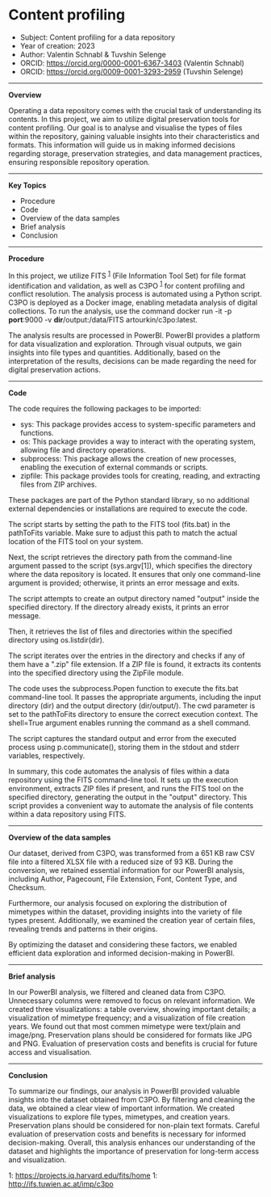 # Content profiling

+ Subject: Content profiling for a data repository
+ Year of creation: 2023
+ Author: Valentin Schnabl & Tuvshin Selenge
+ ORCID: https://orcid.org/0000-0001-6367-3403 (Valentin Schnabl)
+ ORCID: https://orcid.org/0009-0001-3293-2959 (Tuvshin Selenge)

---
**Overview**

Operating a data repository comes with the crucial task of understanding its contents. In this project, we aim to utilize digital preservation tools for content profiling. 
Our goal is to analyse and visualise the types of files within the repository, gaining valuable insights into their characteristics and formats. This information will guide us in making informed decisions regarding storage, preservation strategies, and data management practices, ensuring responsible repository operation.

---

**Key Topics**

- Procedure
- Code
- Overview of the data samples
- Brief analysis
- Conclusion
--- 

**Procedure**

In this project, we utilize FITS <sup>[1](#fits)</sup> (File Information Tool Set) for file format identification and validation, as well as C3PO <sup>[1](#c3po)</sup> for content profiling and conflict resolution. The analysis process is automated using a Python script. C3PO is deployed as a Docker image, enabling metadata analysis of digital collections. To run the analysis, use the command docker run -it -p **port**:9000 -v **dir**/output:/data/FITS artourkin/c3po:latest.

The analysis results are processed in PowerBI. PowerBI provides a platform for data visualization and exploration. Through visual outputs, we gain insights into file types and quantities. Additionally, based on the interpretation of the results, decisions can be made regarding the need for digital preservation actions.

---

**Code**

The code requires the following packages to be imported:

- sys: This package provides access to system-specific parameters and functions.
- os: This package provides a way to interact with the operating system, allowing file and directory operations.
- subprocess: This package allows the creation of new processes, enabling the execution of external commands or scripts.
- zipfile: This package provides tools for creating, reading, and extracting files from ZIP archives.

These packages are part of the Python standard library, so no additional external dependencies or installations are required to execute the code.

The script starts by setting the path to the FITS tool (fits.bat) in the pathToFits variable. Make sure to adjust this path to match the actual location of the FITS tool on your system.

Next, the script retrieves the directory path from the command-line argument passed to the script (sys.argv[1]), which specifies the directory where the data repository is located. It ensures that only one command-line argument is provided; otherwise, it prints an error message and exits.

The script attempts to create an output directory named "output" inside the specified directory. If the directory already exists, it prints an error message.

Then, it retrieves the list of files and directories within the specified directory using os.listdir(dir).

The script iterates over the entries in the directory and checks if any of them have a ".zip" file extension. If a ZIP file is found, it extracts its contents into the specified directory using the ZipFile module.

The code uses the subprocess.Popen function to execute the fits.bat command-line tool. It passes the appropriate arguments, including the input directory (dir) and the output directory (dir/output/). The cwd parameter is set to the pathToFits directory to ensure the correct execution context. The shell=True argument enables running the command as a shell command.

The script captures the standard output and error from the executed process using p.communicate(), storing them in the stdout and stderr variables, respectively.

In summary, this code automates the analysis of files within a data repository using the FITS command-line tool. It sets up the execution environment, extracts ZIP files if present, and runs the FITS tool on the specified directory, generating the output in the "output" directory. This script provides a convenient way to automate the analysis of file contents within a data repository using FITS.

---
**Overview of the data samples**

Our dataset, derived from C3PO, was transformed from a 651 KB raw CSV file into a filtered XLSX file with a reduced size of 93 KB. During the conversion, we retained essential information for our PowerBI analysis, including Author, Pagecount, File Extension, Font, Content Type, and Checksum.

Furthermore, our analysis focused on exploring the distribution of mimetypes within the dataset, providing insights into the variety of file types present. Additionally, we examined the creation year of certain files, revealing trends and patterns in their origins.

By optimizing the dataset and considering these factors, we enabled efficient data exploration and informed decision-making in PowerBI.

---
**Brief analysis**

In our PowerBI analysis, we filtered and cleaned data from C3PO. Unnecessary columns were removed to focus on relevant information. We created three visualizations: a table overview, showing important details; a visualization of mimetype frequency; and a visualization of file creation years. We found out that most commen mimetype were text/plain and image/png. Preservation plans should be considered for formats like JPG and PNG. Evaluation of preservation costs and benefits is crucial for future access and visualisation.

---

**Conclusion**

To summarize our findings, our analysis in PowerBI provided valuable insights into the dataset obtained from C3PO. By filtering and cleaning the data, we obtained a clear view of important information. We created visualizations to explore file types, mimetypes, and creation years. Preservation plans should be considered for non-plain text formats. Careful evaluation of preservation costs and benefits is necessary for informed decision-making. Overall, this analysis enhances our understanding of the dataset and highlights the importance of preservation for long-term access and visualization.

<a name="fits">1</a>: https://projects.iq.harvard.edu/fits/home
<a name="c3po">1</a>: http://ifs.tuwien.ac.at/imp/c3po
